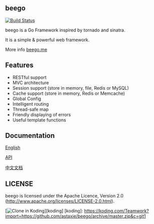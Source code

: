 ## beego

[![Build Status](https://drone.io/github.com/astaxie/beego/status.png)](https://drone.io/github.com/astaxie/beego/latest)

beego is a Go Framework inspired by tornado and sinatra.

It is a simple & powerful web framework.

More info [beego.me](http://beego.me)

## Features

* RESTful support
* MVC architecture
* Session support (store in memory, file, Redis or MySQL)
* Cache support (store in memory, Redis or Memcache)
* Global Config
* Intelligent routing
* Thread-safe map
* Friendly displaying of errors
* Useful template functions


## Documentation

[English](http://beego.me/docs/intro/)

[API](http://gowalker.org/github.com/astaxie/beego)

[中文文档](http://beego.me/docs/intro/)


## LICENSE

beego is licensed under the Apache Licence, Version 2.0
(http://www.apache.org/licenses/LICENSE-2.0.html).

[![Clone in Koding](http://learn.koding.com/btn/clone_d.png)][koding]
[koding]: https://koding.com/Teamwork?import=https://github.com/astaxie/beego/archive/master.zip&c=git1